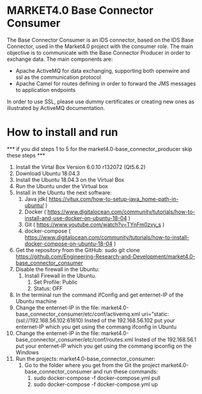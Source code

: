 # MARKET4.0 Base Connector Consumer
The Base Connector Consumer is an IDS connector, based on the IDS Base Connector, used in the Market4.0 project with the consumer role.
The main objective is to communicate with the Base Connector Producer in order to exchange data. The main components are:
* Apache ActiveMQ for data exchanging, supporting both openwire and ssl as the communication protocol
* Apache Camel for routes defining in order to forward the JMS messages to application endpoints

In order to use SSL, please use dummy certificates or creating new ones as illustrated by ActiveMQ documentation.
		
# How to install and run #
*** if you did steps 1 to 5 for the market4.0-base_connector_producer skip these steps ***
1. Install the Virtal Box Version 6.0.10 r132072 (Qt5.6.2)
2. Download Ubuntu 18.04.3
3. Install the Ubuntu 18.04.3 on the Virtual Box
4. Run the Ubuntu under the Virtual box
5. Install in the Ubuntu the next software:
	1. Java jdk( https://vitux.com/how-to-setup-java_home-path-in-ubuntu/ )
	2. Docker ( https://www.digitalocean.com/community/tutorials/how-to-install-and-use-docker-on-ubuntu-18-04 )
	3. Git ( https://www.youtube.com/watch?v=TYnFm0zvy_s )
	4. docker-compose ( https://www.digitalocean.com/community/tutorials/how-to-install-docker-compose-on-ubuntu-18-04 )
6. Get the repository from the GitHub: sudo git clone https://github.com/Engineering-Research-and-Development/market4.0-base_connector_consumer
7. Disable the firewall in the Ubuntu: 
	1. Install Firewall in the Ubuntu. 
		1. Set Profile: Public 
		2. Status: OFF
8. In the terminal run the command ifConfig and get enternet-IP of the Ubuntu machine
9. Change the enternet-IP in the file: market4.0-base_connector_consumer/etc/conf/activemq.xml
		uri="static:(ssl://192.168.56.102:61610)
		Insted of the 192.168.56.102 put your enternet-IP which you get using the commang ifconfig in Ubuntu
10. Change the enternet-IP in the file: market4.0-base_connector_consumer/etc/conf/routes.xml
		<to uri="http://192.168.56.1:8081/base-consumer/webapi/consumer/receivedMessage"/>
		Insted of the 192.168.56.1 put your enternet-IP which you get using the commang ipconfig on the Windows
11. Run the projects: market4.0-base_connector_consumer:
	1. Go to the folder where you get from the Git the project market4.0-base_connector_consumer and run these commands:
		1. sudo docker-compose -f docker-compose.yml pull
		2. sudo docker-compose -f docker-compose.yml up



